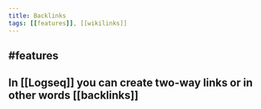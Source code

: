 ```yaml
---
title: Backlinks
tags: [[features]], [[wikilinks]]
---
```

## #features
##
## In [[Logseq]] you can create two-way links or in other words [[backlinks]]
##

